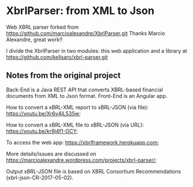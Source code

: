 # XbrlParser: from XML to Json

Web XBRL parser forked from https://github.com/marcioalexandre/XbrlParser.git
Thanks Marcio Alexandre, great work!!

I divide the XbrlParser in two modules: this web application and a
library at https://github.com/kellsaro/xbrl-parser.git

## Notes from the original project

Back-End is a Java REST API that converts XBRL-based financial documents from XML to Json format. Front-End is an Angular app.

How to convert a xBRL-XML report to xBRL-JSON (via file): https://youtu.be/Xr6v4jL535w;

How to convert a xBRL-XML file to xBRL-JSON (via URL): https://youtu.be/kr9j4f1-GCY; 

To access the web app: https://xbrlframework.herokuapp.com;

More details/issues are discussed on https://marcioalexandre.wordpress.com/projects/xbrl-parser/;

Output xBRL-JSON file is based on XBRL Consortium Recommendations (xbrl-json-CR-2017-05-02).
